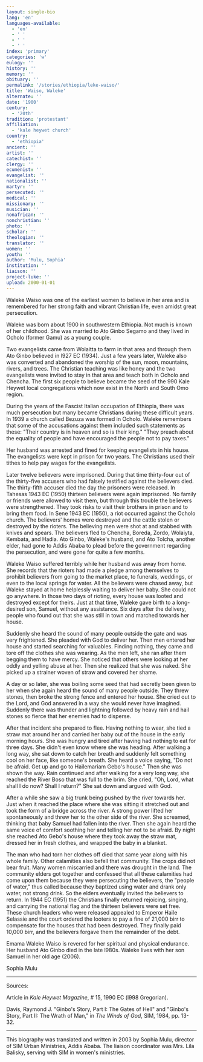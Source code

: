 ```yaml
---
layout: single-bio
lang: 'en'
languages-available:
  - 'en'
  - ' '
  - ' '
  - ' '
index: 'primary'
categories: 'w'
eulogy: ''
history: ''
memory: ''
obituary: ''
permalink: '/stories/ethiopia/leke-waiso/'
title: 'Waiso, Waleke'
alternate: ''
date: '1900'
century:
  - '20th'
tradition: 'protestant'
affiliation:
  - 'kale heywet church'
country:
  - 'ethiopia'
ancient: ''
artist: ''
catechist: ''
clergy: ''
ecumenist: ''
evangelist: ''
nationalist: ''
martyr: ''
persecuted: ''
medical: ''
missionary: ''
musician: ''
nonafrican: ''
nonchristian: ''
photo: ''
scholar: ''
theologian: ''
translator: ''
women: ''
youth: ''
author: 'Mulu, Sophia'
institution: ''
liaison: ''
project-luke: ''
upload: 2000-01-01
---
```



Waleke Waiso was one of the earliest women to believe in her area and is remembered for her strong faith and vibrant Christian life, even amidst great persecution.

Waleke was born about 1900 in southwestern Ethiopia. Not much is known of her childhood. She was married to Ato Ginbo Segamo and they lived in Ocholo (former Gamu) as a young couple.

Two evangelists came from Wolaitta to farm in that area and through them Ato Ginbo believed in l927 EC (1934). Just a few years later, Waleke also was converted and abandoned the worship of the sun, moon, mountains, rivers, and trees. The Christian teaching was like honey and the two evangelists were invited to stay in that area and teach both in Ocholo and Chencha. The first six people to believe became the seed of the 990 Kale Heywet local congregations which now exist in the North and South Omo region.

During the years of the Fascist Italian occupation of Ethiopia, there was much persecution but many became Christians during these difficult years. In 1939 a church called Bezuza was formed in Ocholo. Waleke remembers that some of the accusations against them included such statements as these: "Their country is in heaven and so is their king." "They preach about the equality of people and have encouraged the people not to pay taxes."

Her husband was arrested and fined for keeping evangelists in his house. The evangelists were kept in prison for two years. The Christians used their tithes to help pay wages for the evangelists.

Later twelve believers were imprisoned. During that time thirty-four out of the thirty-five accusers who had falsely testified against the believers died. The thirty-fifth accuser died the day the prisoners were released. In Tahesas 1943 EC (1950) thirteen believers were again imprisoned. No family or friends were allowed to visit them, but through this trouble the believers were strengthened. They took risks to visit their brothers in prison and to bring them food. In Sene 1943 EC (1950), a riot occurred against the Ocholo church. The believers' homes were destroyed and the cattle stolen or destroyed by the rioters. The believing men were shot at and stabbed with knives and spears. The believers fled to Chencha, Boreda, Zordo, Wolaiyta, Kembata, and Hadia. Ato Ginbo, Waleke's husband, and Ato Tolcha, another elder, had gone to Addis Ababa to plead before the government regarding the persecution, and were gone for quite a few months.

Waleke Waiso suffered terribly while her husband was away from home. She records that the rioters had made a pledge among themselves to prohibit believers from going to the market place, to funerals, weddings, or even to the local springs for water. All the believers were chased away, but Waleke stayed at home helplessly waiting to deliver her baby. She could not go anywhere.  In those two days of rioting, every house was looted and destroyed except for theirs. Just at that time, Waleke gave birth to a long-desired son, Samuel, without any assistance. Six days after the delivery, people who found out that she was still in town and marched towards her house.

Suddenly she heard the sound of many people outside the gate and was very frightened. She pleaded with God to deliver her. Then men entered her house and started searching for valuables. Finding nothing, they came and tore off the clothes she was wearing. As the men left, she ran after them begging them to have mercy. She noticed that others were looking at her oddly and yelling abuse at her. Then she realized that she was naked. She picked up a strainer woven of straw and covered her shame.

A day or so later, she was boiling some seed that had secretly been given to her when she again heard the sound of many people outside. They threw stones, then broke the strong fence and entered her house. She cried out to the Lord, and God answered in a way she would never have imagined. Suddenly there was thunder and lightning followed by heavy rain and hail stones so fierce that her enemies had to disperse.

After that incident she prepared to flee. Having nothing to wear, she tied a straw mat around her and carried her baby out of the house in the early morning hours. She was hungry and tired after having had nothing to eat for three days. She didn't even know where she was heading. After walking a long way, she sat down to catch her breath and suddenly felt something cool on her face, like someone's breath. She heard a voice saying, "Do not be afraid. Get up and go to Hailemariam Gebo's house." Then she was shown the way. Rain continued and after walking for a very long way, she reached the River Boso that was full to the brim. She cried, "Oh, Lord, what shall I do now? Shall I return?" She sat down and argued with God.

After a while she saw a big trunk being pushed by the river towards her. Just when it reached the place where she was sitting it stretched out and took the form of a bridge across the river. A strong power lifted her spontaneously and threw her to the other side of the river. She screamed, thinking that baby Samuel had fallen into the river. Then she again heard the same voice of comfort soothing her and telling her not to be afraid. By night she reached Ato Gebo's house where they took away the straw mat, dressed her in fresh clothes, and wrapped the baby in a blanket.

The man who had torn her clothes off died that same year along with his whole family. Other calamities also befell that community. The crops did not bear fruit. Many women miscarried and there was drought in the land. The community elders got together and confessed that all these calamities had come upon them because they were persecuting the believers, the "people of water," thus called because they baptized using water and drank only water, not strong drink. So the elders eventually invited the believers to return. In 1944 EC (1951) the Christians finally returned rejoicing, singing, and carrying the national flag and the thirteen believers were set free. These church leaders who were released appealed to Emperor Haile Selassie and the court ordered the looters to pay a fine of 21,000 birr to compensate for the houses that had been destroyed. They finally paid 10,000 birr, and the believers forgave them the remainder of the debt.

Emama Waleke Waiso is revered for her spiritual and physical endurance. Her husband Ato Ginbo died in the late l980s. Waleke lives with her son Samuel in her old age (2006).

Sophia Mulu

---

Sources:

Article in *Kale Heywet Magazine*, # 15, 1990 EC (l998 Gregorian).

Davis, Raymond J. "Ginbo's Story, Part I: The Gates of Hell" and "Ginbo's Story, Part II: The Wrath of Man," in *The Winds of God*, SIM, 1984, pp. 13-32.

---

This biography was translated and written in 2003 by Sophia Mulu, director of SIM Urban Ministries, Addis Ababa. The liaison coordinator was Mrs. Lila Balisky, serving with SIM in women's ministries.